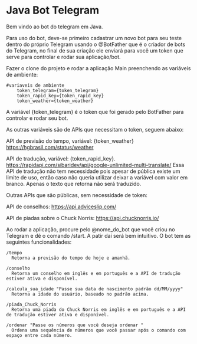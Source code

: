 # Java Bot Telegram

Bem vindo ao bot do telegram em Java.

Para uso do bot, deve-se primeiro cadastrar um novo bot para seu teste dentro do próprio Telegram usando o @BotFather que é o criador de bots do Telegram, no final de sua criação ele enviará para você um token que serve para controlar e rodar sua aplicação/bot.

Fazer o clone do projeto e rodar a aplicação Main preenchendo as variáveis de ambiente:

    #variaveis de ambiente
        token_telegram={token_telegram}
        token_rapid_key={token_rapid_key}
        token_weather={token_weather}

A variável {token_telegram} é o token que foi gerado pelo BotFather para controlar e rodar seu bot.

As outras variáveis são de APIs que necessitam o token, seguem abaixo:

API de previsão do tempo, variável: {token_weather}
https://hgbrasil.com/status/weather

API de tradução, variável: {token_rapid_key}. 
https://rapidapi.com/sibaridev/api/google-unlimited-multi-translate/
Essa API de tradução não tem necessidade pois apesar de pública existe um limite de uso, então caso não queria utilizar deixar a variável com valor em branco. Apenas o texto que retorna não será traduzido.

Outras APIs que são públicas, sem necessidade de token:

API de conselhos:
https://api.adviceslip.com/

API de piadas sobre o Chuck Norris:
https://api.chucknorris.io/

Ao rodar a aplicação, procure pelo @nome_do_bot que você criou no Telegram e dê o comando /start. A patir daí será bem intuitivo.
O bot tem as seguintes funcionalidades:

    /tempo 
      Retorna a previsão do tempo de hoje e amanhã.
      
    /conselho 
      Retorna um conselho em inglês e em português e a API de tradução estiver ativa e disponível.
    
    /calcula_sua_idade "Passe sua data de nascimento padrão dd/MM/yyyy" 
      Retorna a idade do usuário, baseado no padrão acima.  
    
    /piada_Chuck_Norris 
      Retorna uma piada do Chuck Norris em inglês e em português e a API de tradução estiver ativa e disponível.

    /ordenar "Passe os números que você deseja ordenar "
      Ordena uma sequência de números que você passar após o comando com espaço entre cada número.
